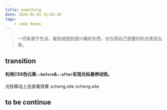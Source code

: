 ```yaml
---
title: something
date: 2020-05-01 12:03:39
tags:
    - some demos
---
```

<link href="/css/something.css" rel="stylesheet"></link>

>一切来源于生活，看到或想到感兴趣的东西，仅仅用自己想要的形式表现出来。

## transition
#### 利用CSS伪元素`::before`&`::after`实现光标悬停动效。
光标移动上去查看效果
<span class="transition-demo demo-1">zcheng.site</span>
<span class="transition-demo demo-2">zcheng.site</span>

## to be continue
